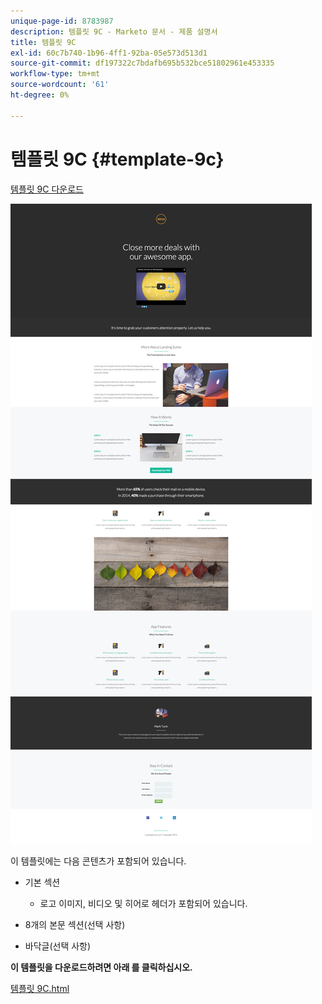 ```yaml
---
unique-page-id: 8783987
description: 템플릿 9C - Marketo 문서 - 제품 설명서
title: 템플릿 9C
exl-id: 60c7b740-1b96-4ff1-92ba-05e573d513d1
source-git-commit: df197322c7bdafb695b532bce51802961e453335
workflow-type: tm+mt
source-wordcount: '61'
ht-degree: 0%

---
```


# 템플릿 9C {#template-9c}

[템플릿 9C 다운로드](https://experienceleague.adobe.com/landing/marketo/lp-templates/template-9c.html)

![](assets/image2015-7-28-15-3a35-3a30.png)

이 템플릿에는 다음 콘텐츠가 포함되어 있습니다.

* 기본 섹션

   * 로고 이미지, 비디오 및 히어로 헤더가 포함되어 있습니다.

* 8개의 본문 섹션(선택 사항)
* 바닥글(선택 사항)

**이 템플릿을 다운로드하려면 아래 를 클릭하십시오.**

[템플릿 9C.html](https://experienceleague.adobe.com/landing/marketo/lp-templates/template-9c.html)
